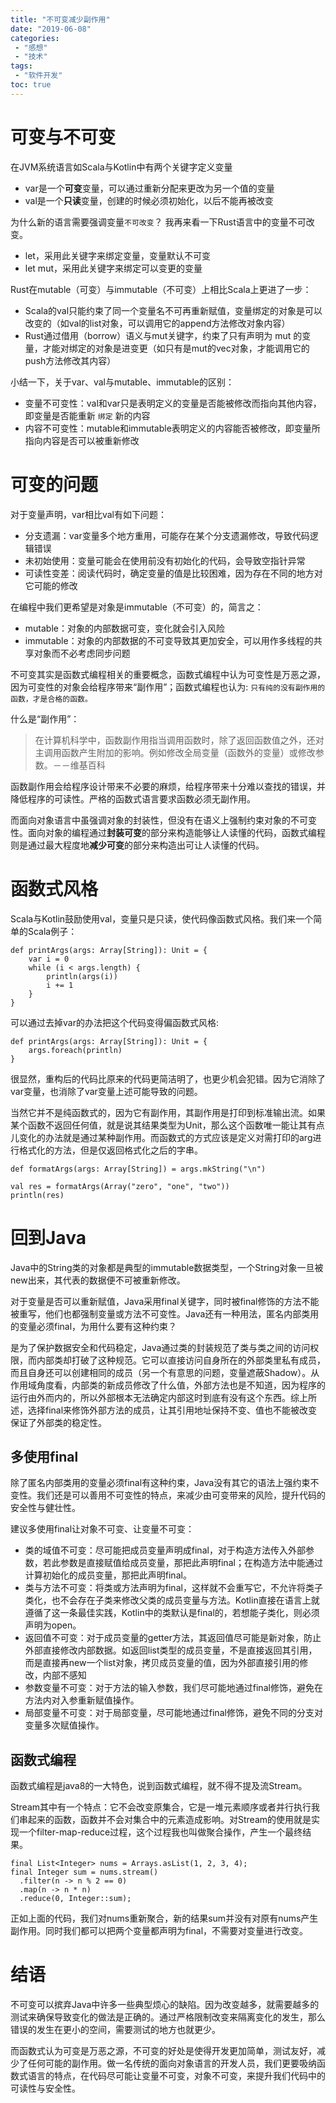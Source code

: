 ```yaml
---
title: "不可变减少副作用"
date: "2019-06-08"
categories:
 - "感想"
 - "技术"
tags:
 - "软件开发"
toc: true
---
```



# 可变与不可变

在JVM系统语言如Scala与Kotlin中有两个关键字定义变量
  
 - var是一个**可变**变量，可以通过重新分配来更改为另一个值的变量
 - val是一个**只读**变量，创建的时候必须初始化，以后不能再被改变
  
为什么新的语言需要强调变量`不可改变`？ 我再来看一下Rust语言中的变量不可改变。

 - let，采用此关键字来绑定变量，变量默认不可变
 - let mut，采用此关键字来绑定可以变更的变量

Rust在mutable（可变）与immutable（不可变）上相比Scala上更进了一步：

 - Scala的val只能约束了同一个变量名不可再重新赋值，变量绑定的对象是可以改变的（如val的list对象，可以调用它的append方法修改对象内容）
 - Rust通过借用（borrow）语义与mut关键字，约束了只有声明为 mut 的变量，才能对绑定的对象是进变更（如只有是mut的vec对象，才能调用它的push方法修改其内容）

<!--more-->
小结一下，关于var、val与mutable、immutable的区别：

 - 变量不可变性：val和var只是表明定义的变量是否能被修改而指向其他内容，即变量是否能重新 `绑定` 新的内容
 - 内容不可变性：mutable和immutable表明定义的内容能否被修改，即变量所指向内容是否可以被重新修改

# 可变的问题

对于变量声明，var相比val有如下问题：

 - 分支遗漏：var变量多个地方重用，可能存在某个分支遗漏修改，导致代码逻辑错误
 - 未初始使用：变量可能会在使用前没有初始化的代码，会导致空指针异常
 - 可读性变差：阅读代码时，确定变量的值是比较困难，因为存在不同的地方对它可能的修改

在编程中我们更希望是对象是immutable（不可变）的，简言之：
  
  - mutable：对象的内部数据可变，变化就会引入风险
  - immutable：对象的内部数据的不可变导致其更加安全，可以用作多线程的共享对象而不必考虑同步问题

不可变其实是函数式编程相关的重要概念，函数式编程中认为可变性是万恶之源，因为可变性的对象会给程序带来“副作用”；函数式编程也认为: `只有纯的没有副作用的函数，才是合格的函数。`

什么是“副作用”：

> 在计算机科学中，函数副作用指当调用函数时，除了返回函数值之外，还对主调用函数产生附加的影响。例如修改全局变量（函数外的变量）或修改参数。－－维基百科

函数副作用会给程序设计带来不必要的麻烦，给程序带来十分难以查找的错误，并降低程序的可读性。严格的函数式语言要求函数必须无副作用。

而面向对象语言中虽强调对象的封装性，但没有在语义上强制约束对象的不可变性。面向对象的编程通过**封装可变**的部分来构造能够让人读懂的代码，函数式编程则是通过最大程度地**减少可变**的部分来构造出可让人读懂的代码。


# 函数式风格

Scala与Kotlin鼓励使用val，变量只是只读，使代码像函数式风格。我们来一个简单的Scala例子：

```
def printArgs(args: Array[String]): Unit = {  
    var i = 0 
    while (i < args.length) {  
        println(args(i))  
        i += 1  
    }  
}  
```

可以通过去掉var的办法把这个代码变得偏函数式风格: 

```
def printArgs(args: Array[String]): Unit = {  
    args.foreach(println)  
}  
```

很显然，重构后的代码比原来的代码更简洁明了，也更少机会犯错。因为它消除了var变量，也消除了var变量上述可能导致的问题。

当然它并不是纯函数式的，因为它有副作用，其副作用是打印到标准输出流。如果某个函数不返回任何值，就是说其结果类型为Unit，那么这个函数唯一能让其有点儿变化的办法就是通过某种副作用。而函数式的方式应该是定义对需打印的arg进行格式化的方法，但是仅返回格式化之后的字串。

```
def formatArgs(args: Array[String]) = args.mkString("\n")

val res = formatArgs(Array("zero", "one", "two"))
println(res)
```

# 回到Java

Java中的String类的对象都是典型的immutable数据类型，一个String对象一旦被new出来，其代表的数据便不可被重新修改。

对于变量是否可以重新赋值，Java采用final关键字，同时被final修饰的方法不能被重写，他们也都强制变量或方法不可变性。Java还有一种用法，匿名内部类用的变量必须final，为用什么要有这种约束？

是为了保护数据安全和代码稳定，Java通过类的封装规范了类与类之间的访问权限，而内部类却打破了这种规范。它可以直接访问自身所在的外部类里私有成员，而且自身还可以创建相同的成员（另一个有意思的问题，变量遮蔽Shadow）。从作用域角度看，内部类的新成员修改了什么值，外部方法也是不知道，因为程序的运行由外而内的，所以外部根本无法确定内部这时到底有没有这个东西。综上所述，选择final来修饰外部方法的成员，让其引用地址保持不变、值也不能被改变保证了外部类的稳定性。

## 多使用final

除了匿名内部类用的变量必须final有这种约束，Java没有其它的语法上强约束不变性。我们还是可以善用不可变性的特点，来减少由可变带来的风险，提升代码的安全性与健壮性。

建议多使用final让对象不可变、让变量不可变：

 - 类的域值不可变：尽可能把成员变量声明成final，对于构造方法传入外部参数，若此参数是直接赋值给成员变量，那把此声明final；在构造方法中能通过计算初始化的成员变量，那把此声明final。
 - 类与方法不可变：将类或方法声明为final，这样就不会重写它，不允许将类子类化，也不会存在子类来修改父类的成员变量与方法。Kotlin直接在语言上就遵循了这一条最佳实践，Kotlin中的类默认是final的，若想能子类化，则必须声明为open。
 - 返回值不可变：对于成员变量的getter方法，其返回值尽可能是新对象，防止外部直接修改内部数据。如返回list类型的成员变量，不是直接返回其引用，而是直接再new一个list对象，拷贝成员变量的值，因为外部直接引用的修改，内部不感知
 - 参数变量不可变：对于方法的输入参数，我们尽可能地通过final修饰，避免在方法内对入参重新赋值操作。
 - 局部变量不可变：对于局部变量，尽可能地通过final修饰，避免不同的分支对变量多次赋值操作。

## 函数式编程

函数式编程是java8的一大特色，说到函数式编程，就不得不提及流Stream。

Stream其中有一个特点：它不会改变原集合，它是一堆元素顺序或者并行执行我们串起来的函数，函数并不会对集合中的元素造成影响。对Stream的使用就是实现一个filter-map-reduce过程，这个过程我也叫做聚合操作，产生一个最终结果。

```
final List<Integer> nums = Arrays.asList(1, 2, 3, 4);
final Integer sum = nums.stream()
  .filter(n -> n % 2 == 0)
  .map(n -> n * n)
  .reduce(0, Integer::sum);
```

正如上面的代码，我们对nums重新聚合，新的结果sum并没有对原有nums产生副作用。同时我们都可以把两个变量都声明为final，不需要对变量进行改变。

# 结语

不可变可以摈弃Java中许多一些典型烦心的缺陷。因为改变越多，就需要越多的测试来确保导致变化的做法是正确的。通过严格限制改变来隔离变化的发生，那么错误的发生在更小的空间，需要测试的地方也就更少。

而函数式认为可变是万恶之源，不可变的好处是使得开发更加简单，测试友好，减少了任何可能的副作用。做一名传统的面向对象语言的开发人员，我们更要吸纳函数式语言的特点，在代码尽可能让变量不可变，对象不可变，来提升我们代码中的可读性与安全性。
